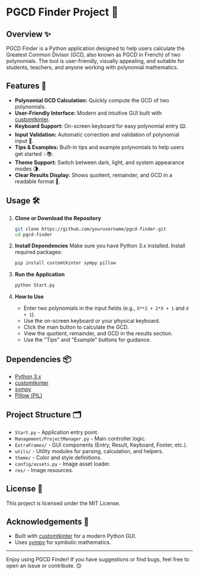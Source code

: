 # PGCD Finder Project 🧮

## Overview ✨

PGCD Finder is a Python application designed to help users calculate the Greatest Common Divisor (GCD, also known as PGCD in French) of two polynomials. The tool is user-friendly, visually appealing, and suitable for students, teachers, and anyone working with polynomial mathematics.

## Features 🚀

- **Polynomial GCD Calculation:** Quickly compute the GCD of two polynomials.
- **User-Friendly Interface:** Modern and intuitive GUI built with [customtkinter](https://github.com/TomSchimansky/CustomTkinter).
- **Keyboard Support:** On-screen keyboard for easy polynomial entry ⌨️.
- **Input Validation:** Automatic correction and validation of polynomial input 🧹.
- **Tips & Examples:** Built-in tips and example polynomials to help users get started 💡📚.
- **Theme Support:** Switch between dark, light, and system appearance modes 🌗.
- **Clear Results Display:** Shows quotient, remainder, and GCD in a readable format 📝.

## Usage 🛠️

1. **Clone or Download the Repository**
   ```bash
   git clone https://github.com/yourusername/pgcd-finder.git
   cd pgcd-finder
   ```

2. **Install Dependencies**
   Make sure you have Python 3.x installed. Install required packages:
   ```bash
   pip install customtkinter sympy pillow
   ```

3. **Run the Application**
   ```bash
   python Start.py
   ```

4. **How to Use**
   - Enter two polynomials in the input fields (e.g., `X**2 + 2*X + 1` and `X + 1`).
   - Use the on-screen keyboard or your physical keyboard.
   - Click the main button to calculate the GCD.
   - View the quotient, remainder, and GCD in the results section.
   - Use the "Tips" and "Example" buttons for guidance.

## Dependencies 📦

- [Python 3.x](https://www.python.org/)
- [customtkinter](https://github.com/TomSchimansky/CustomTkinter)
- [sympy](https://www.sympy.org/)
- [Pillow (PIL)](https://python-pillow.org/)

## Project Structure 🗂️

- `Start.py` - Application entry point.
- `Management/ProjectManager.py` - Main controller logic.
- `ExtraFrames/` - GUI components (Entry, Result, Keyboard, Footer, etc.).
- `utils/` - Utility modules for parsing, calculation, and helpers.
- `theme/` - Color and style definitions.
- `config/assets.py` - Image asset loader.
- `res/` - Image resources.

## License 📄

This project is licensed under the MIT License.

## Acknowledgements 🙌

- Built with [customtkinter](https://github.com/TomSchimansky/CustomTkinter) for a modern Python GUI.
- Uses [sympy](https://www.sympy.org/) for symbolic mathematics.

---

Enjoy using PGCD Finder! If you have suggestions or find bugs, feel free to open an issue or contribute. 😊
